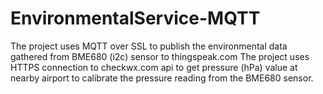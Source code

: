 # EnvironmentalService-MQTT
The project uses MQTT over SSL to publish the environmental data gathered from BME680 (i2c) sensor to thingspeak.com
The project uses HTTPS connection to checkwx.com api to get pressure (hPa) value at nearby airport to calibrate the pressure reading from the BME680 sensor.

